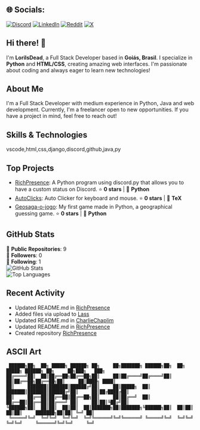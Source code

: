 
## 🌐 Socials:
[![Discord](https://img.shields.io/badge/Discord-%237289DA.svg?logo=discord&logoColor=white)](https://discord.gg/https://discord.gg/5fBVu2JUkb) [![LinkedIn](https://img.shields.io/badge/LinkedIn-%230077B5.svg?logo=linkedin&logoColor=white)](https://linkedin.com/in/www.linkedin.com/in/jose-roberto-santos-nascimento-601b1727a) [![Reddit](https://img.shields.io/badge/Reddit-%23FF4500.svg?logo=Reddit&logoColor=white)](https://reddit.com/user/u/Easy_Requirement3715) [![X](https://img.shields.io/badge/X-black.svg?logo=X&logoColor=white)](https://x.com/@LoriIsDead) 

## Hi there! 👋

I'm **LoriIsDead**, a Full Stack Developer based in **Goiás, Brasil**. I specialize in **Python** and **HTML/CSS**, creating amazing web interfaces. I'm passionate about coding and always eager to learn new technologies!

## About Me

I'm a Full Stack Developer with medium experience in Python, Java and web development. Currently, I'm a freelancer open to new opportunities. If you have a project in mind, feel free to reach out!

## Skills & Technologies

vscode,html,css,django,discord,github,java,py

## Top Projects

- [RichPresence](https://github.com/CharlieChaplim/RichPresence): A Python program using discord.py that allows you to have a custom status on Discord. ⭐ **0 stars** | 🐍 **Python**  
- [AutoClicks](https://github.com/CharlieChaplim/AutoClicks): Auto Clicker for keyboard and mouse. ⭐ **0 stars** | 🔧 **TeX**  
- [Geosaga-o-jogo](https://github.com/CharlieChaplim/Geosaga-o-jogo): My first game made in Python, a geographical guessing game. ⭐ **0 stars** | 🐍 **Python**

## GitHub Stats

🚀 **Public Repositories**: 9  
👥 **Followers**: 0  
🔄 **Following**: 1  
![GitHub Stats](https://github-readme-stats.vercel.app/api?username=CharlieChaplim&show_icons=true&theme=radical)  
![Top Languages](https://github-readme-stats.vercel.app/api/top-langs/?username=CharlieChaplim&layout=compact&theme=radical)

## Recent Activity

- Updated README.md in [RichPresence](https://github.com/CharlieChaplim/RichPresence)  
- Added files via upload to [Lass](https://github.com/CharlieChaplim/Lass)  
- Updated README.md in [CharlieChaplim](https://github.com/CharlieChaplim/CharlieChaplim)  
- Updated README.md in [RichPresence](https://github.com/CharlieChaplim/RichPresence)  
- Created repository [RichPresence](https://github.com/CharlieChaplim/RichPresence)

## ASCII Art

```
 ██████╗██╗  ██╗ █████╗ ██████╗ ██╗     ██╗███████╗ ██████╗██╗  ██╗ █████╗ ██████╗ ██╗     ██╗███╗   ███╗
██╔════╝██║  ██║██╔══██╗██╔══██╗██║     ██║██╔════╝██╔════╝██║  ██║██╔══██╗██╔══██╗██║     ██║████╗ ████║
██║     ███████║███████║██████╔╝██║     ██║█████╗  ██║     ███████║███████║██████╔╝██║     ██║██╔████╔██║
██║     ██╔══██║██╔══██║██╔══██╗██║     ██║██╔══╝  ██║     ██╔══██║██╔══██║██╔═══╝ ██║     ██║██║╚██╔╝██║
╚██████╗██║  ██║██║  ██║██║  ██║███████╗██║███████╗╚██████╗██║  ██║██║  ██║██║     ███████╗██║██║ ╚═╝ ██║
 ╚═════╝╚═╝  ╚═╝╚═╝  ╚═╝╚═╝  ╚═╝╚══════╝╚═╝╚══════╝ ╚═════╝╚═╝  ╚═╝╚═╝  ╚═╝╚═╝     ╚══════╝╚═╝╚═╝     ╚═╝
                                                                                                         
```
